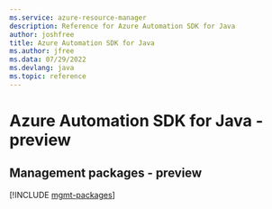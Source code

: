 ```yaml
---
ms.service: azure-resource-manager
description: Reference for Azure Automation SDK for Java
author: joshfree
title: Azure Automation SDK for Java
ms.author: jfree
ms.data: 07/29/2022
ms.devlang: java
ms.topic: reference
---
```

# Azure Automation SDK for Java - preview

## Management packages - preview
[!INCLUDE [mgmt-packages](automation-mgmt-index.md)]